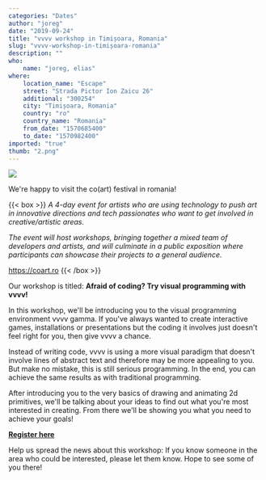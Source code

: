 ```yaml
---
categories: "Dates"
author: "joreg"
date: "2019-09-24"
title: "vvvv workshop in Timișoara, Romania"
slug: "vvvv-workshop-in-timișoara-romania"
description: ""
who: 
    name: "joreg, elias"
where: 
    location_name: "Escape"
    street: "Strada Pictor Ion Zaicu 26"
    additional: "300254"
    city: "Timișoara, Romania"
    country: "ro"
    country_name: "Romania"
    from_date: "1570685400"
    to_date: "1570982400"
imported: "true"
thumb: "2.png"
---
```



![](2.png) 

We're happy to visit the co(art) festival in romania!

{{< box >}}
*A 4-day event for artists who are using technology to push art in innovative directions and tech passionates who want to get involved in creative/artistic areas.*

*The event will host workshops, bringing together a mixed team of developers and artists, and will culminate in a public exposition where participants can showcase their projects to a general audience.*

<https://coart.ro>{{< /box >}}

Our workshop is titled: **Afraid of coding? Try visual programming with vvvv!**

In this workshop, we'll be introducing you to the visual programming environment vvvv gamma. If you've always wanted to create interactive games, installations or presentations but the coding it involves just doesn't feel right for you, then give vvvv a chance.

Instead of writing code, vvvv is using a more visual paradigm that doesn't involve lines of abstract text and therefore may be more appealing to you. But make no mistake, this is still serious programming. In the end, you can achieve the same results as with traditional programming.

After introducing you to the very basics of drawing and animating 2d primitives, we'll be talking about your ideas to find out what you're most interested in creating. From there we'll be showing you what you need to achieve your goals!

[**Register here**](https://coart.ro/workshops/Afraid-of-coding-Try-visual-programming-with-vvvv!)

Help us spread the news about this workshop: If you know someone in the area who could be interested, please let them know. Hope to see some of you there!
